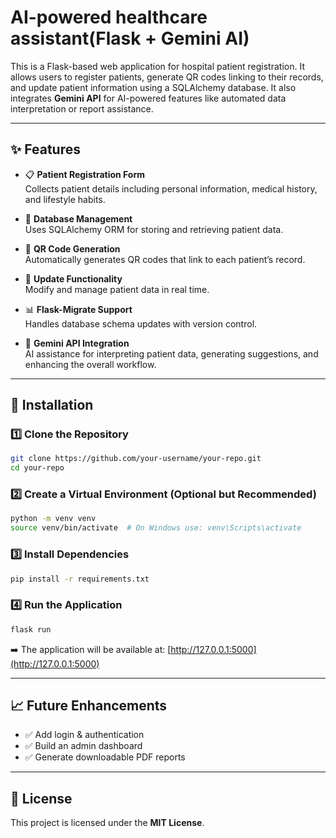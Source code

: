
# AI-powered healthcare assistant(Flask + Gemini AI)

This is a Flask-based web application for hospital patient registration. It allows users to register patients, generate QR codes linking to their records, and update patient information using a SQLAlchemy database. It also integrates **Gemini API** for AI-powered features like automated data interpretation or report assistance.

---

## ✨ Features

- 📋 **Patient Registration Form**  
  Collects patient details including personal information, medical history, and lifestyle habits.

- 🏥 **Database Management**  
  Uses SQLAlchemy ORM for storing and retrieving patient data.

- 🔗 **QR Code Generation**  
  Automatically generates QR codes that link to each patient’s record.

- 🔄 **Update Functionality**  
  Modify and manage patient data in real time.

- 📊 **Flask-Migrate Support**  
  Handles database schema updates with version control.

- 🤖 **Gemini API Integration**  
  AI assistance for interpreting patient data, generating suggestions, and enhancing the overall workflow.

---

## 🚀 Installation

### 1️⃣ Clone the Repository
```bash
git clone https://github.com/your-username/your-repo.git
cd your-repo
```

### 2️⃣ Create a Virtual Environment (Optional but Recommended)
```bash
python -m venv venv
source venv/bin/activate  # On Windows use: venv\Scripts\activate
```

### 3️⃣ Install Dependencies
```bash
pip install -r requirements.txt
```

### 4️⃣ Run the Application
```bash
flask run
```

➡️ The application will be available at: [http://127.0.0.1:5000](http://127.0.0.1:5000)

---

## 📈 Future Enhancements

- ✅ Add login & authentication  
- ✅ Build an admin dashboard  
- ✅ Generate downloadable PDF reports

---

## 📄 License

This project is licensed under the **MIT License**.
